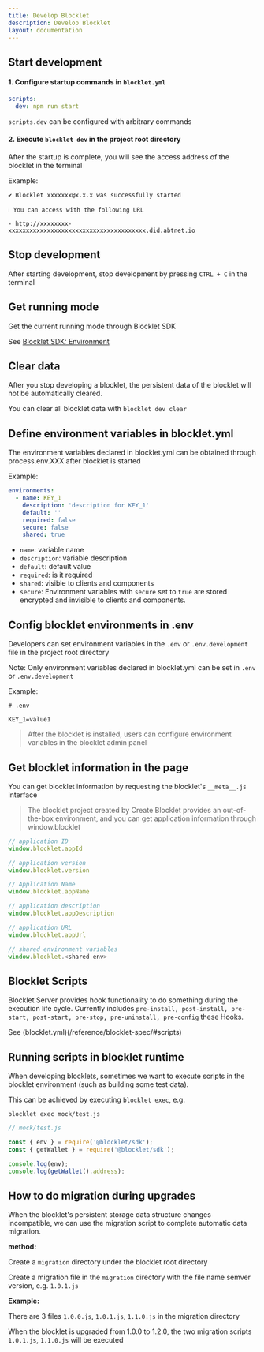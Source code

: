 ```yaml
---
title: Develop Blocklet
description: Develop Blocklet
layout: documentation
---
```


## Start development

#### 1. Configure startup commands in `blocklet.yml`

```yml
scripts:
  dev: npm run start
```

`scripts.dev` can be configured with arbitrary commands

#### 2. Execute `blocklet dev` in the project root directory

After the startup is complete, you will see the access address of the blocklet in the terminal

Example:

```
✔ Blocklet xxxxxxx@x.x.x was successfully started

ℹ You can access with the following URL

- http://xxxxxxxx-xxxxxxxxxxxxxxxxxxxxxxxxxxxxxxxxxxxxxxx.did.abtnet.io
```

<!-- blocklet dev install/start/remove is going to be deprecated https://github.com/ArcBlock/blocklet-server/issues/5165 -->

## Stop development

After starting development, stop development by pressing `CTRL + C` in the terminal

## Get running mode

Get the current running mode through Blocklet SDK

See [Blocklet SDK: Environment](/reference/blocklet-sdk#mode)

## Clear data

After you stop developing a blocklet, the persistent data of the blocklet will not be automatically cleared.

You can clear all blocklet data with `blocklet dev clear`

## Define environment variables in blocklet.yml

The environment variables declared in blocklet.yml can be obtained through process.env.XXX after blocklet is started

Example:

```yml
environments:
  - name: KEY_1
    description: 'description for KEY_1'
    default: ''
    required: false
    secure: false
    shared: true
```

- `name`: variable name
- `description`: variable description
- `default`: default value
- `required`: is it required
- `shared`: visible to clients and components
- `secure`: Environment variables with `secure` set to `true` are stored encrypted and invisible to clients and components.

## Config blocklet environments in .env

Developers can set environment variables in the `.env` or `.env.development` file in the project root directory

Note: Only environment variables declared in blocklet.yml can be set in `.env` or `.env.development`

Example:

```
# .env

KEY_1=value1

```

> After the blocklet is installed, users can configure environment variables in the blocklet admin panel

## Get blocklet information in the page

You can get blocklet information by requesting the blocklet's `__meta__.js` interface

> The blocklet project created by Create Blocklet provides an out-of-the-box environment, and you can get application information through window.blocklet

```js
// application ID
window.blocklet.appId

// application version
window.blocklet.version

// Application Name
window.blocklet.appName

// application description
window.blocklet.appDescription

// application URL
window.blocklet.appUrl

// shared environment variables
window.blocklet.<shared env>
```

## Blocklet Scripts

Blocklet Server provides hook functionality to do something during the execution life cycle. Currently includes `pre-install, post-install, pre-start, post-start, pre-stop, pre-uninstall, pre-config` these Hooks.

See (blocklet.yml)(/reference/blocklet-spec/#scripts)

## Running scripts in blocklet runtime

When developing blocklets, sometimes we want to execute scripts in the blocklet environment (such as building some test data).

This can be achieved by executing `blocklet exec`, e.g.

```
blocklet exec mock/test.js
```

```js
// mock/test.js

const { env } = require('@blocklet/sdk');
const { getWallet } = require('@blocklet/sdk');

console.log(env);
console.log(getWallet().address);
```

## How to do migration during upgrades

When the blocklet's persistent storage data structure changes incompatible, we can use the migration script to complete automatic data migration.

**method:**

Create a `migration` directory under the blocklet root directory

Create a migration file in the `migration` directory with the file name semver version, e.g. `1.0.1.js`

**Example:**

There are 3 files `1.0.0.js`, `1.0.1.js`, `1.1.0.js` in the migration directory

When the blocklet is upgraded from 1.0.0 to 1.2.0, the two migration scripts `1.0.1.js`, `1.1.0.js` will be executed
